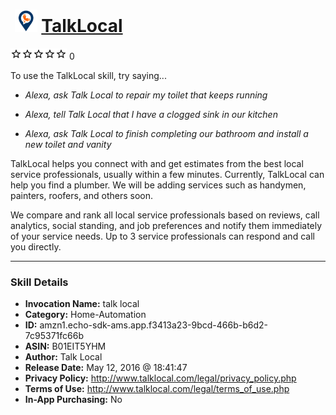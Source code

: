 # &nbsp;<img src="skill_icon" alt="TalkLocal icon" width="36"> [TalkLocal](http://alexa.amazon.com/#skills/amzn1.echo-sdk-ams.app.f3413a23-9bcd-466b-b6d2-7c95371fc66b)
![0 stars](../../images/ic_star_border_black_18dp_1x.png)![0 stars](../../images/ic_star_border_black_18dp_1x.png)![0 stars](../../images/ic_star_border_black_18dp_1x.png)![0 stars](../../images/ic_star_border_black_18dp_1x.png)![0 stars](../../images/ic_star_border_black_18dp_1x.png) 0

To use the TalkLocal skill, try saying...

* *Alexa, ask Talk Local to repair my toilet that keeps running*

* *Alexa, tell Talk Local that I have a clogged sink in our kitchen*

* *Alexa, ask Talk Local to finish completing our bathroom and install a new toilet and vanity*

TalkLocal helps you connect with and get estimates from the best local service professionals, usually within a few minutes. Currently, TalkLocal can help you find a plumber.  We will be adding services such as handymen, painters, roofers, and others soon. 

We compare and rank all local service professionals based on reviews, call analytics, social standing, and job preferences and notify them immediately of your service needs.  Up to 3 service professionals can respond and call you directly.

***

### Skill Details

* **Invocation Name:** talk local
* **Category:** Home-Automation
* **ID:** amzn1.echo-sdk-ams.app.f3413a23-9bcd-466b-b6d2-7c95371fc66b
* **ASIN:** B01EIT5YHM
* **Author:** Talk Local
* **Release Date:** May 12, 2016 @ 18:41:47
* **Privacy Policy:** http://www.talklocal.com/legal/privacy_policy.php
* **Terms of Use:** http://www.talklocal.com/legal/terms_of_use.php
* **In-App Purchasing:** No
